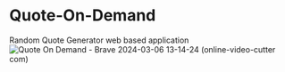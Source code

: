 # Quote-On-Demand
 Random Quote Generator web based application
![Quote On Demand - Brave 2024-03-06 13-14-24 (online-video-cutter com)](https://github.com/Pankaj-Chourasia/Quote-On-Demand/assets/147602545/97166337-c369-4b69-8e37-9393ee9034c9)
